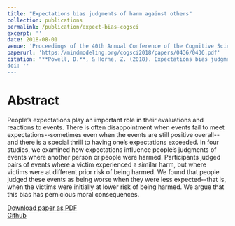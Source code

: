 ```yaml
---
title: "Expectations bias judgments of harm against others"
collection: publications
permalink: /publication/expect-bias-cogsci
excerpt: ''
date: 2018-08-01
venue: 'Proceedings of the 40th Annual Conference of the Cognitive Science Society'
paperurl: 'https://mindmodeling.org/cogsci2018/papers/0436/0436.pdf'
citation: "**Powell, D.**, & Horne, Z. (2018). Expectations bias judgments of harm against others. *Proceedings of the 40th Annual Conference of the Cognitive Science Society.*
doi: ''
---
```


# Abstract

People’s expectations play an important role in their evaluations and reactions to events. There is often disappointment when events fail to meet expectations--sometimes even when the events are still positive overall--and there is a special thrill to having one’s expectations exceeded. In four studies, we examined how expectations influence people’s judgments of events where another person or people were harmed. Participants judged pairs of events where a victim experienced a similar harm, but where victims were at different prior risk of being harmed. We found that people judged these events as being worse when they were less expected--that is, when the victims were initially at lower risk of being harmed. We argue that this bias has pernicious moral consequences.

[Download paper as PDF](https://mindmodeling.org/cogsci2018/papers/0436/0436.pdf)  
[Github](https://github.com/derekpowell/dp-zh-cogsci2018)
